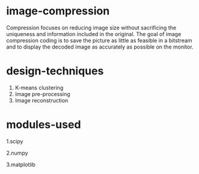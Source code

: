 # image-compression
Compression focuses on reducing image size without sacrificing the uniqueness and information included in the original. 
The goal of image compression coding is to save the picture as little as feasible in a bitstream and to display the decoded image as accurately as possible on the monitor.

# design-techniques

1. K-means clustering
2. Image pre-processing
3. Image reconstruction

# modules-used
1.scipy

2.numpy

3.matplotlib
